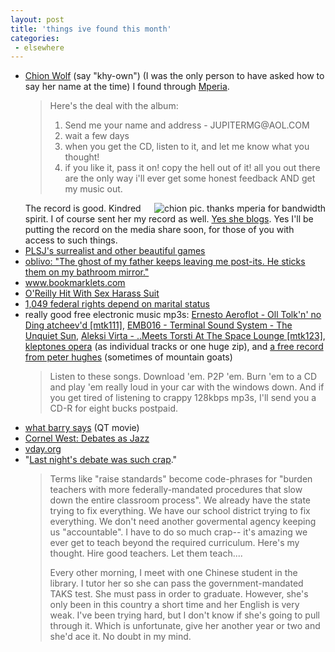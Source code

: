 ```yaml
---
layout: post
title: 'things ive found this month'
categories:
 - elsewhere
---
```


<ul>
<li><a href="http://www.chionwolf.com/">Chion Wolf</a> (say "khy-own") (I was the only person to have asked how to say her name at the time) I found through <a href="http://www.mperia.com/displayfull.php?searchby=artist&id=721">Mperia</a>.<blockquote>Here's the deal with the album:

<ol><li>Send me your name and address - JUPITERMG@AOL.COM</li><li>wait a few days</li><li>when you get the CD, listen to it, and let me know what you thought!</li><li>if you like it, pass it on!  copy the hell out of it!  all you out there are the only way i'll ever get some honest feedback AND get my music out.</li></ol></blockquote><img src="http://www.mperia.com/images/artists/chion_wolf_pic.jpg" alt="chion pic. thanks mperia for bandwidth" align="right" />The record is good. Kindred spirit. I of course sent her my record as well. <a href="http://www.chionwolf.blogspot.com/">Yes she blogs</a>. Yes I'll be putting the record on the media share soon, for those of you with access to such things.</li>
<li><a href="http://www.purselipsquarejaw.org/surrealist_games/index.php">PLSJ's surrealist and other beautiful games</a></li>

<li><a href="http://oblivio.com/archives/04082001.html">oblivo: "The ghost of my father keeps leaving me post-its. He sticks them on my bathroom mirror."</a></li>

<li><a href="http://www.bookmarklets.com/">www.bookmarklets.com</a></li>

<li><a href="http://thesmokinggun.com/archive/1013043mackris1.html">O'Reilly Hit With Sex Harass Suit</a></li>

<li><a href="http://scribbling.net/1049-federal-rights-depend-on-marital-status">1,049 federal rights depend on marital status</a></li>

<li>really good free electronic music mp3s: <a href="http://www.archive.org/audio/audio-details-db.php?collection=monotonik&collectionid=mtk111">Ernesto Aeroflot - Oll Tolk'n' no Ding atcheev'd [mtk111]</a>, <a href="http://www.archive.org/audio/audio-details-db.php?collection=embryo&collectionid=emb016">EMB016 - Terminal Sound System - The Unquiet Sun</a>, <a href="http://www.archive.org/audio/audio-details-db.php?collection=monotonik&collectionid=mtk123">Aleksi Virta - ..Meets Torsti At The Space Lounge [mtk123]</a>, <a href="http://waxy.org/random/audio/kleptones_opera/">kleptones opera</a> (as individual tracks or one huge zip), and <a href="http://www.fivetools.com/pph/index.html">a free record from peter hughes</a> (sometimes of mountain goats)<blockquote>Listen to these songs. Download 'em. P2P 'em. Burn 'em to a CD and play 'em really loud in your car with the windows down. And if you get tired of listening to crappy 128kbps mp3s, I'll send you a CD-R for eight bucks postpaid.</blockquote></li>

<li><a href="http://www.knife-party.net/flash/barry.html">what barry says</a> (QT movie)</li>

<li><a href="http://www.npr.org/templates/story/story.php?storyId=4052525">Cornel West: Debates as Jazz</a></li>

<li><a href="http://www.vday.org/main.html">vday.org</a></li>

<li>"<a href="http://monkhouse.blogspot.com/2004_10_01_monkhouse_archive.html#109776579975465216">Last night's debate was such crap</a>."<blockquote>Terms like "raise standards" become code-phrases for "burden teachers with more federally-mandated procedures that slow down the entire classroom process". We already have the state trying to fix everything. We have our school district trying to fix everything. We don't need another govermental agency keeping us "accountable". I have to do so much crap-- it's amazing we ever get to teach beyond the required curriculum. Here's my thought. Hire good teachers. Let them teach....



Every other morning, I meet with one Chinese student in the library. I tutor her so she can pass the government-mandated TAKS test. She must pass in order to graduate. However, she's only been in this country a short time and her English is very weak. I've been trying hard, but I don't know if she's going to pull through it. Which is unfortunate, give her another year or two and she'd ace it. No doubt in my mind.</blockquote></li>

</ul>
